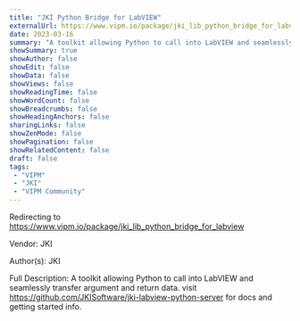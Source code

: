 ```yaml
---
title: "JKI Python Bridge for LabVIEW"
externalUrl: https://www.vipm.io/package/jki_lib_python_bridge_for_labview
date: 2023-03-16
summary: "A toolkit allowing Python to call into LabVIEW and seamlessly transfer argument and return data."
showSummary: true
showAuthor: false
showEdit: false
showData: false
showViews: false
showReadingTime: false
showWordCount: false
showBreadcrumbs: false
showHeadingAnchors: false
sharingLinks: false
showZenMode: false
showPagination: false
showRelatedContent: false
draft: false
tags:
 - "VIPM"
 - "JKI"
 - "VIPM Community"
---
```


Redirecting to https://www.vipm.io/package/jki_lib_python_bridge_for_labview

Vendor: JKI

Author(s): JKI
 
Full Description:
A toolkit allowing Python to call into LabVIEW and seamlessly transfer argument and return data.
visit https://github.com/JKISoftware/jki-labview-python-server for docs and getting started info.